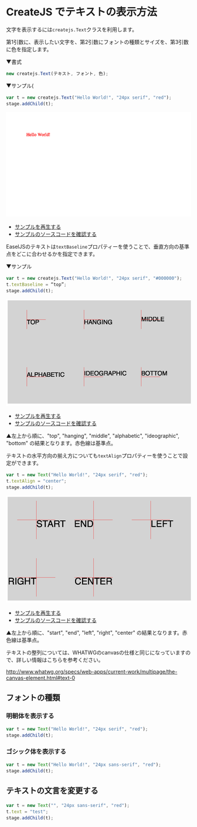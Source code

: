 # CreateJS でテキストの表示方法

文字を表示するには`createjs.Text`クラスを利用します。

第1引数に、表示したい文字を、第2引数にフォントの種類とサイズを、第3引数に色を指定します。

▼書式
```js
new createjs.Text(テキスト, フォント, 色);
```

▼サンプル(
```js
var t = new createjs.Text("Hello World!", "24px serif", "red");
stage.addChild(t);
```



![](../imgs/text.html.png)

- [サンプルを再生する](https://ics-creative.github.io/tutorial-createjs/samples/text.html)
- [サンプルのソースコードを確認する](../samples/text.html)




EaselJSのテキストは`textBaseline`プロパティーを使うことで、垂直方向の基準点をどこに合わせるかを指定できます。

▼サンプル
```js
var t = new createjs.Text("Hello World!", "24px serif", "#000000");
t.textBaseline = “top”;
stage.addChild(t);
```


![](../imgs/textBaseline.html.png)

- [サンプルを再生する](https://ics-creative.github.io/tutorial-createjs/samples/textBaseline.html)
- [サンプルのソースコードを確認する](../samples/textBaseline.html)




▲左上から順に、"top", "hanging", "middle",
"alphabetic", "ideographic", "bottom" の結果となります。赤色線は基準点。

テキストの水平方向の揃え方についても`textAlign`プロパティーを使うことで設定ができます。

```js
var t = new Text("Hello World!", "24px serif", "red");
t.textAlign = "center";
stage.addChild(t);
```



![](../imgs/textAlign.html.png)

- [サンプルを再生する](https://ics-creative.github.io/tutorial-createjs/samples/textAlign.html)
- [サンプルのソースコードを確認する](../samples/textAlign.html)



▲左上から順に、"start", "end",
"left", "right",
 "center" の結果となります。赤色線は基準点。

テキストの整列については、WHATWGのcanvasの仕様と同じになっていますので、詳しい情報はこちらを参考ください。

http://www.whatwg.org/specs/web-apps/current-work/multipage/the-canvas-element.html#text-0


## フォントの種類

### 明朝体を表示する
```js
var t = new Text("Hello World!", "24px serif", "red");
stage.addChild(t);
```

### ゴシック体を表示する
```js
var t = new Text("Hello World!", "24px sans-serif", "red");
stage.addChild(t);
```

## テキストの文言を変更する

```js
var t = new Text("", "24px sans-serif", "red");
t.text = "test";
stage.addChild(t);
```


